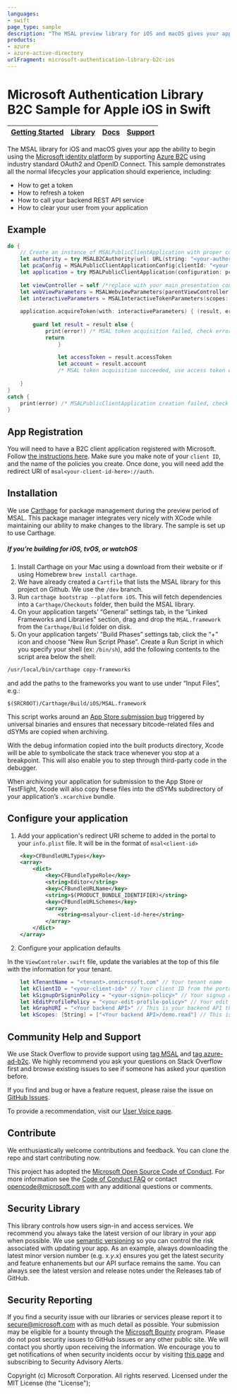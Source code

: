 ```yaml
---
languages:
- swift
page_type: sample
description: "The MSAL preview library for iOS and macOS gives your app the ability to begin using the Microsoft Cloud by supporting Azure B2C."
products:
- azure
- azure-active-directory
urlFragment: microsoft-authentication-library-b2c-ios
---
```


# Microsoft Authentication Library B2C Sample for Apple iOS in Swift

| [Getting Started](https://docs.microsoft.com/azure/active-directory-b2c/active-directory-b2c-get-started)| [Library](https://github.com/AzureAD/microsoft-authentication-library-for-objc) | [Docs](https://aka.ms/aadb2c) | [Support](README.md#community-help-and-support)
| --- | --- | --- | --- |

The MSAL library for iOS and macOS gives your app the ability to begin using the [Microsoft identity platform](https://aka.ms/aaddev) by supporting [Azure B2C](https://azure.microsoft.com/en-us/services/active-directory-b2c/) using industry standard OAuth2 and OpenID Connect. This sample demonstrates all the normal lifecycles your application should experience, including:

* How to get a token
* How to refresh a token
* How to call your backend REST API service
* How to clear your user from your application

## Example

```swift
do {
	// Create an instance of MSALPublicClientApplication with proper config
	let authority = try MSALB2CAuthority(url: URL(string: "<your-authority-here>")!)
	let pcaConfig = MSALPublicClientApplicationConfig(clientId: "<your-client-id-here>", redirectUri: nil, authority: authority)
	let application = try MSALPublicClientApplication(configuration: pcaConfig)
            
	let viewController = self /*replace with your main presentation controller here */
	let webViewParameters = MSALWebviewParameters(parentViewController: viewController)
	let interactiveParameters = MSALInteractiveTokenParameters(scopes: ["<enter-your-scope-here>"], webviewParameters: webViewParameters)
            
	application.acquireToken(with: interactiveParameters) { (result, error) in
                
		guard let result = result else {
			print(error!) /* MSAL token acquisition failed, check error information */
			return
                }
                
                let accessToken = result.accessToken
                let account = result.account
                /* MSAL token acquisition succeeded, use access token or check account */
                
	}
}
catch {
	print(error) /* MSALPublicClientApplication creation failed, check error information */
}
```

## App Registration

You will need to have a B2C client application registered with Microsoft. Follow [the instructions here](https://docs.microsoft.com/azure/active-directory-b2c/tutorial-register-applications?tabs=applications). Make sure you make note of your `client ID`, and the name of the policies you create. Once done, you will need add the redirect URI of `msal<your-client-id-here>://auth`.


## Installation

We use [Carthage](https://github.com/Carthage/Carthage) for package management during the preview period of MSAL. This package manager integrates very nicely with XCode while maintaining our ability to make changes to the library. The sample is set up to use Carthage.

##### If you're building for iOS, tvOS, or watchOS

1. Install Carthage on your Mac using a download from their website or if using Homebrew `brew install carthage`.
1. We have already created a `Cartfile` that lists the MSAL library for this project on Github. We use the `/dev` branch.
1. Run `carthage bootstrap --platform iOS`. This will fetch dependencies into a `Carthage/Checkouts` folder, then build the MSAL library.
1. On your application targets’ “General” settings tab, in the “Linked Frameworks and Libraries” section, drag and drop the `MSAL.framework` from the `Carthage/Build` folder on disk.
1. On your application targets’ “Build Phases” settings tab, click the “+” icon and choose “New Run Script Phase”. Create a Run Script in which you specify your shell (ex: `/bin/sh`), add the following contents to the script area below the shell:

  ```sh
  /usr/local/bin/carthage copy-frameworks
  ```

  and add the paths to the frameworks you want to use under “Input Files”, e.g.:

  ```
  $(SRCROOT)/Carthage/Build/iOS/MSAL.framework
  ```
  This script works around an [App Store submission bug](http://www.openradar.me/radar?id=6409498411401216) triggered by universal binaries and ensures that necessary bitcode-related files and dSYMs are copied when archiving.

With the debug information copied into the built products directory, Xcode will be able to symbolicate the stack trace whenever you stop at a breakpoint. This will also enable you to step through third-party code in the debugger.

When archiving your application for submission to the App Store or TestFlight, Xcode will also copy these files into the dSYMs subdirectory of your application’s `.xcarchive` bundle.

## Configure your application

1. Add your application's redirect URI scheme to added in the portal to your `info.plist` file. It will be in the format of `msal<client-id>`
```xml
    <key>CFBundleURLTypes</key>
    <array>
        <dict>
            <key>CFBundleTypeRole</key>
            <string>Editor</string>
            <key>CFBundleURLName</key>
            <string>$(PRODUCT_BUNDLE_IDENTIFIER)</string>
            <key>CFBundleURLSchemes</key>
            <array>
                <string>msalyour-client-id-here</string>
            </array>
        </dict>
    </array>
```

2. Configure your application defaults

In the `ViewControler.swift` file, update the variables at the top of this file with the information for your tenant.

```swift
    let kTenantName = "<tenant>.onmicrosoft.com" // Your tenant name
    let kClientID = "<your-client-id>" // Your client ID from the portal when you created your application
    let kSignupOrSigninPolicy = "<your-signin-policy>" // Your signup and sign-in policy you created in the portal
    let kEditProfilePolicy = "<your-edit-profile-policy>" // Your edit policy you created in the portal
    let kGraphURI = "<Your backend API>" // This is your backend API that you've configured to accept your app's tokens
    let kScopes: [String] = ["<Your backend API>/demo.read"] // This is a scope that you've configured your backend API to look for.
```




## Community Help and Support

We use Stack Overflow to provide support using [tag MSAL](http://stackoverflow.com/questions/tagged/msal) and [tag azure-ad-b2c](http://stackoverflow.com/questions/tagged/azure-ad-b2c). We highly recommend you ask your questions on Stack Overflow first and browse existing issues to see if someone has asked your question before.

If you find and bug or have a feature request, please raise the issue on [GitHub Issues](../../issues).

To provide a recommendation, visit our [User Voice page](https://feedback.azure.com/forums/169401-azure-active-directory).

## Contribute

We enthusiastically welcome contributions and feedback. You can clone the repo and start contributing now. 

This project has adopted the [Microsoft Open Source Code of Conduct](https://opensource.microsoft.com/codeofconduct/). For more information see the [Code of Conduct FAQ](https://opensource.microsoft.com/codeofconduct/faq/) or contact [opencode@microsoft.com](mailto:opencode@microsoft.com) with any additional questions or comments.

## Security Library

This library controls how users sign-in and access services. We recommend you always take the latest version of our library in your app when possible. We use [semantic versioning](http://semver.org) so you can control the risk associated with updating your app. As an example, always downloading the latest minor version number (e.g. x.*y*.x) ensures you get the latest security and feature enhanements but our API surface remains the same. You can always see the latest version and release notes under the Releases tab of GitHub.

## Security Reporting

If you find a security issue with our libraries or services please report it to [secure@microsoft.com](mailto:secure@microsoft.com) with as much detail as possible. Your submission may be eligible for a bounty through the [Microsoft Bounty](http://aka.ms/bugbounty) program. Please do not post security issues to GitHub Issues or any other public site. We will contact you shortly upon receiving the information. We encourage you to get notifications of when security incidents occur by visiting [this page](https://technet.microsoft.com/en-us/security/dd252948) and subscribing to Security Advisory Alerts.

Copyright (c) Microsoft Corporation.  All rights reserved. Licensed under the MIT License (the "License");
